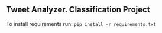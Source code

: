 ## Tweet Analyzer. Classification Project

To install requirements run: `pip install -r requirements.txt`
